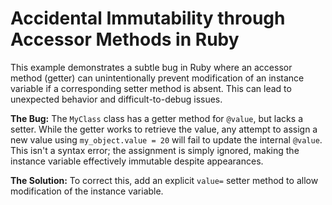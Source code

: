 # Accidental Immutability through Accessor Methods in Ruby

This example demonstrates a subtle bug in Ruby where an accessor method (getter) can unintentionally prevent modification of an instance variable if a corresponding setter method is absent.  This can lead to unexpected behavior and difficult-to-debug issues.

**The Bug:**
The `MyClass` class has a getter method for `@value`, but lacks a setter. While the getter works to retrieve the value, any attempt to assign a new value using `my_object.value = 20` will fail to update the internal `@value`. This isn't a syntax error; the assignment is simply ignored, making the instance variable effectively immutable despite appearances.

**The Solution:**
To correct this, add an explicit `value=` setter method to allow modification of the instance variable.
